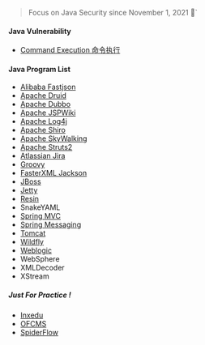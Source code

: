 > Focus on Java Security since November 1, 2021 👣`

#### Java Vulnerability
- [Command Execution 命令执行](https://github.com/pen4uin/JavaSec/tree/main/java#command-execution-%E5%91%BD%E4%BB%A4%E6%89%A7%E8%A1%8C)
#### Java Program List
- [Alibaba Fastjson](https://github.com/pen4uin/JavaSec/tree/main/fastjson)
- [Apache Druid](https://github.com/pen4uin/JavaSec/blob/main/apache%20druid/)
- [Apache Dubbo](https://github.com/pen4uin/JavaSec/tree/main/apache%20dubbo)
- [Apache JSPWiki](https://github.com/pen4uin/JavaSec/tree/main/apache%20jspwiki)
- [Apache Log4j](https://github.com/pen4uin/JavaSec/blob/main/log4j2/)
- [Apache Shiro](https://github.com/pen4uin/JavaSec/blob/main/shiro/) 
- [Apache SkyWalking](https://github.com/pen4uin/JavaSec/tree/main/apache%20skywalking)
- [Apache Struts2](https://github.com/pen4uin/JavaSec/blob/main/struts2/)  
- [Atlassian Jira](https://github.com/pen4uin/JavaSec/tree/main/atlassian%20jira)
- [Groovy](https://github.com/pen4uin/JavaSec/blob/main/groovy/)
- [FasterXML Jackson]()
- [JBoss](https://github.com/pen4uin/JavaSec/tree/main/jboss/) 
- [Jetty](https://github.com/pen4uin/JavaSec/blob/main/jetty/)
- [Resin](https://github.com/pen4uin/JavaSec/blob/main/resin/)
- SnakeYAML
- [Spring MVC](https://github.com/pen4uin/JavaSec/tree/main/springmvc)
- [Spring Messaging](https://github.com/pen4uin/JavaSec/blob/main/spring%20messaging/)
- [Tomcat](https://github.com/pen4uin/JavaSec/tree/main/tomcat)
- [Wildfly](https://github.com/pen4uin/JavaSec/tree/main/wildfly/)
- [Weblogic](https://github.com/pen4uin/JavaSec/tree/main/weblogic/)
- WebSphere
- XMLDecoder
- XStream



##### Just For Practice !

- [Inxedu](https://github.com/pen4uin/JavaSec/blob/main/inxedu/2021_08_05_Inxedu.pdf)
- [OFCMS](https://github.com/pen4uin/JavaSec/blob/main/ofcms/) 
- [SpiderFlow](https://github.com/pen4uin/JavaSec/tree/main/spider-flow) 
